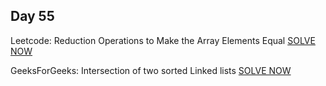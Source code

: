 ## Day 55

Leetcode: Reduction Operations to Make the Array Elements Equal 
[SOLVE NOW](https://leetcode.com/problems/reduction-operations-to-make-the-array-elements-equal/description/?envType=daily-question&envId=2023-11-19)

GeeksForGeeks: Intersection of two sorted Linked lists 
[SOLVE NOW](https://www.geeksforgeeks.org/problems/intersection-of-two-sorted-linked-lists/1)